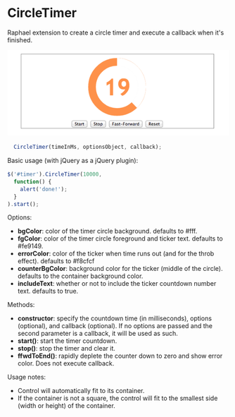 CircleTimer
===========

Raphael extension to create a circle timer and execute a callback when it's finished.

![Alt text](/example/screenshot.png?raw=true)

```javascript
  CircleTimer(timeInMs, optionsObject, callback);
```

Basic usage (with jQuery as a jQuery plugin):
```javascript
$('#timer').CircleTimer(10000, 
  function() {
    alert('done!');
  }
).start();
```

Options:
 *  **bgColor**: color of the timer circle background. defaults to #fff.
 *  **fgColor**: color of the timer circle foreground and ticker text. defaults to #fe9149.
 *  **errorColor**: color of the ticker when time runs out (and for the throb effect). defaults to #f8cfcf
 *  **counterBgColor**: background color for the ticker (middle of the circle). defaults to the container background color.
 *  **includeText**: whether or not to include the ticker countdown number text. defaults to true.
  
Methods:
 *  **constructor**: specify the countdown time (in milliseconds), options (optional), and callback (optional). If no options are passed and the second parameter is a callback, it will be used as such.
 *  **start()**: start the timer countdown.
 *  **stop()**: stop the timer and clear it.
 *  **ffwdToEnd()**: rapidly deplete the counter down to zero and show error color. Does not execute callback. 

Usage notes:
 * Control will automatically fit to its container.
 * If the container is not a square, the control will fit to the smallest side (width or height) of the container.
